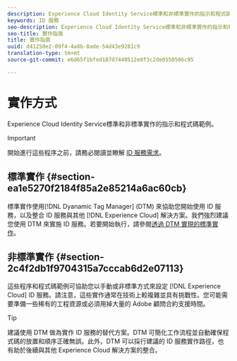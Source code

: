 ```yaml
---
description: Experience Cloud Identity Service標準和非標準實作的指示和程式碼範例。
keywords: ID 服務
seo-description: Experience Cloud Identity Service標準和非標準實作的指示和程式碼範例。
seo-title: 實作指南
title: 實作指南
uuid: d41250e2-09f4-4a8b-8ade-54d43e9281c9
translation-type: tm+mt
source-git-commit: e6d65f1bfed187d7440512e8f3c2de0550506c95

---
```



# 實作方式

Experience Cloud Identity Service標準和非標準實作的指示和程式碼範例。

>[!IMPORTANT]
>
>開始進行這些程序之前，請務必閱讀並瞭解 [ID 服務需求](../reference/requirements.md)。

## 標準實作 {#section-ea1e5270f2184f85a2e85214a6ac60cb}

標準實作使用[!DNL Dyanamic Tag Manager] (DTM) 來協助您開始使用 ID 服務，以及整合 ID 服務與其他 [!DNL Experience Cloud] 解決方案。我們強烈建議您使用 DTM 來實施 ID 服務。若要開始執行，請參閱[透過 DTM 實現的標準實作](../implementation-guides/standard.md#concept-89cd0199a9634fc48644f2d61e3d2445)。

## 非標準實作 {#section-2c4f2db1f9704315a7cccab6d2e07113}

這些程序和程式碼範例可協助您以手動或非標準方式來設定 [!DNL Experience Cloud] ID 服務。請注意，這些實作通常在技術上較複雜並具有挑戰性。您可能需要準備一些稀有的工程資源或必須用掉大量的 Adobe 顧問合約支援時間。

>[!TIP]
>
>建議使用 DTM 做為實作 ID 服務的替代方案。DTM 可簡化工作流程並自動確保程式碼的放置和順序正確無誤。此外，DTM 可以採行建議的 ID 服務實作路徑，也有助於後續與其他 Experience Cloud 解決方案的整合。

